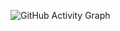 ![GitHub Activity Graph](https://github-readme-activity-graph.cyclic.app/graph?username=dgmity&theme=github)